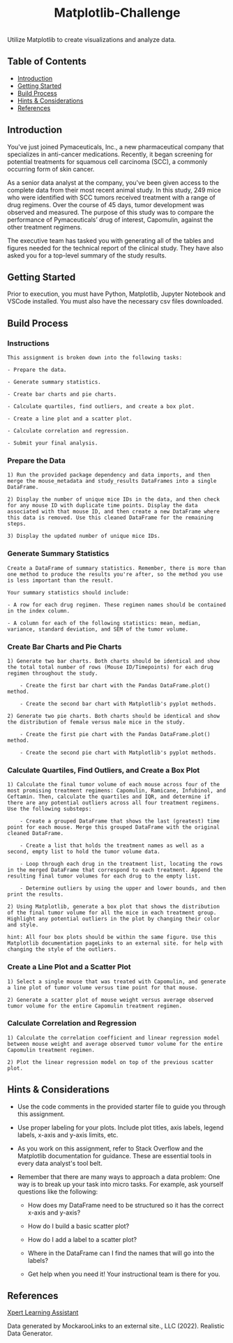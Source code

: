 <h1 align="center"> Matplotlib-Challenge </h1> <br>
Utilize Matplotlib to create visualizations and analyze data.

## Table of Contents

- [Introduction](#introduction)
- [Getting Started](#getting-started)
- [Build Process](#build-process)
- [Hints & Considerations](#hints-&-considerations)
- [References](#references)


## Introduction

You've just joined Pymaceuticals, Inc., a new pharmaceutical company that specializes in anti-cancer medications. Recently, it began screening for potential treatments for squamous cell carcinoma (SCC), a commonly occurring form of skin cancer.

As a senior data analyst at the company, you've been given access to the complete data from their most recent animal study. In this study, 249 mice who were identified with SCC tumors received treatment with a range of drug regimens. Over the course of 45 days, tumor development was observed and measured. The purpose of this study was to compare the performance of Pymaceuticals’ drug of interest, Capomulin, against the other treatment regimens.

The executive team has tasked you with generating all of the tables and figures needed for the technical report of the clinical study. They have also asked you for a top-level summary of the study results.


## Getting Started

Prior to execution, you must have Python, Matplotlib, Jupyter Notebook and VSCode installed. You must also have the necessary csv files downloaded.


## Build Process

### Instructions
    This assignment is broken down into the following tasks:

    - Prepare the data.

    - Generate summary statistics.

    - Create bar charts and pie charts.

    - Calculate quartiles, find outliers, and create a box plot.

    - Create a line plot and a scatter plot.

    - Calculate correlation and regression.

    - Submit your final analysis.

### Prepare the Data
    1) Run the provided package dependency and data imports, and then merge the mouse_metadata and study_results DataFrames into a single DataFrame.

    2) Display the number of unique mice IDs in the data, and then check for any mouse ID with duplicate time points. Display the data associated with that mouse ID, and then create a new DataFrame where this data is removed. Use this cleaned DataFrame for the remaining steps.

    3) Display the updated number of unique mice IDs.

### Generate Summary Statistics
    Create a DataFrame of summary statistics. Remember, there is more than one method to produce the results you're after, so the method you use is less important than the result.

    Your summary statistics should include:

    - A row for each drug regimen. These regimen names should be contained in the index column.

    - A column for each of the following statistics: mean, median, variance, standard deviation, and SEM of the tumor volume.

### Create Bar Charts and Pie Charts
    1) Generate two bar charts. Both charts should be identical and show the total total number of rows (Mouse ID/Timepoints) for each drug regimen throughout the study.

        - Create the first bar chart with the Pandas DataFrame.plot() method.

        - Create the second bar chart with Matplotlib's pyplot methods.

    2) Generate two pie charts. Both charts should be identical and show the distribution of female versus male mice in the study.

        - Create the first pie chart with the Pandas DataFrame.plot() method.

        - Create the second pie chart with Matplotlib's pyplot methods.

### Calculate Quartiles, Find Outliers, and Create a Box Plot
    1) Calculate the final tumor volume of each mouse across four of the most promising treatment regimens: Capomulin, Ramicane, Infubinol, and Ceftamin. Then, calculate the quartiles and IQR, and determine if there are any potential outliers across all four treatment regimens. Use the following substeps:

        - Create a grouped DataFrame that shows the last (greatest) time point for each mouse. Merge this grouped DataFrame with the original cleaned DataFrame.

        - Create a list that holds the treatment names as well as a second, empty list to hold the tumor volume data.

        - Loop through each drug in the treatment list, locating the rows in the merged DataFrame that correspond to each treatment. Append the resulting final tumor volumes for each drug to the empty list.

        - Determine outliers by using the upper and lower bounds, and then print the results.

    2) Using Matplotlib, generate a box plot that shows the distribution of the final tumor volume for all the mice in each treatment group. Highlight any potential outliers in the plot by changing their color and style.

    hint: All four box plots should be within the same figure. Use this Matplotlib documentation pageLinks to an external site. for help with changing the style of the outliers.

### Create a Line Plot and a Scatter Plot
    1) Select a single mouse that was treated with Capomulin, and generate a line plot of tumor volume versus time point for that mouse.

    2) Generate a scatter plot of mouse weight versus average observed tumor volume for the entire Capomulin treatment regimen.

### Calculate Correlation and Regression
    1) Calculate the correlation coefficient and linear regression model between mouse weight and average observed tumor volume for the entire Capomulin treatment regimen.

    2) Plot the linear regression model on top of the previous scatter plot.


## Hints & Considerations

- Use the code comments in the provided starter file to guide you through this assignment.

- Use proper labeling for your plots. Include plot titles, axis labels, legend labels, x-axis and y-axis limits, etc.

- As you work on this assignment, refer to Stack Overflow and the Matplotlib documentation for guidance. These are essential tools in every data analyst's tool belt.

- Remember that there are many ways to approach a data problem: One way is to break up your task into micro tasks. For example, ask yourself questions like the following:

    - How does my DataFrame need to be structured so it has the correct x-axis and y-axis?

    - How do I build a basic scatter plot?

    - How do I add a label to a scatter plot?

    - Where in the DataFrame can I find the names that will go into the labels?

    - Get help when you need it! Your instructional team is there for you.
    
    
## References

[Xpert Learning Assistant](https://bootcampspot.instructure.com/courses/5057/external_tools/313)

Data generated by MockarooLinks to an external site., LLC (2022). Realistic Data Generator.

